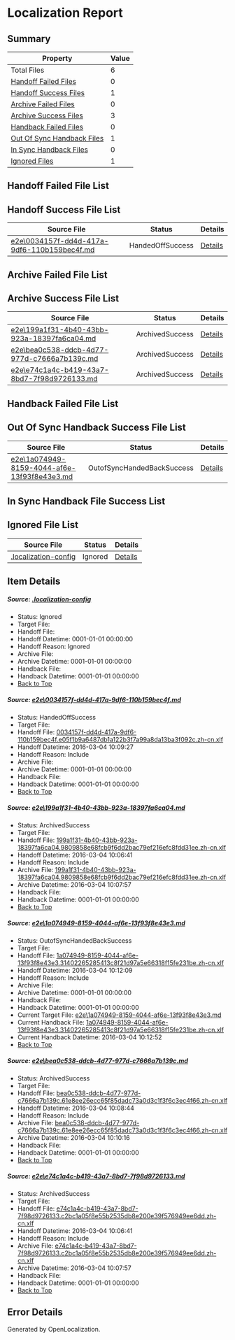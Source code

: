 # <a name='report-top'></a> Localization Report

## Summary
 Property | Value 
 -------- | ----- 
 Total Files | 6
[ Handoff Failed Files ](#handoff-failed-list)| 0
[ Handoff Success Files ](#handoff-success-list)| 1
[ Archive Failed Files ](#archive-failed-list)| 0
[ Archive Success Files ](#archive-success-list)| 3
[ Handback Failed Files ](#handback-failed-list)| 0
[ Out Of Sync Handback Files ](#outofsync-handback-success-list)| 1
[ In Sync Handback Files ](#insync-handback-success-list)| 0
[ Ignored Files ](#ignored-list)| 1

## <a name='handoff-failed-list'></a> Handoff Failed File List

## <a name='handoff-success-list'></a> Handoff Success File List
 Source File | Status | Details 
 ----------- | ------ | ------- 
 [e2e\0034157f-dd4d-417a-9df6-110b159bec4f.md](https://github.com/OpenLocalizationTest/oltest/blob/0a7d79782dc0e4eaac7da25566514f6648f5c4ee/e2e/0034157f-dd4d-417a-9df6-110b159bec4f.md) | HandedOffSuccess | [Details](#eb0e680bdc0e2ed7758f1374ab9a523972fc8cdb1)

## <a name='archive-failed-list'></a> Archive Failed File List

## <a name='archive-success-list'></a> Archive Success File List
 Source File | Status | Details 
 ----------- | ------ | ------- 
 [e2e\199a1f31-4b40-43bb-923a-18397fa6ca04.md](https://github.com/OpenLocalizationTest/oltest/blob/cb5143149f701958c0c10bafc27c1c4e8285a71e/e2e/199a1f31-4b40-43bb-923a-18397fa6ca04.md) | ArchivedSuccess | [Details](#0c8a5ad23f51f39404c2a4bd12df247404dfc0112)
 [e2e\bea0c538-ddcb-4d77-977d-c7666a7b139c.md](https://github.com/OpenLocalizationTest/oltest/blob/f808b105251aa7a0a36d71b489338eb774aeb18f/e2e/bea0c538-ddcb-4d77-977d-c7666a7b139c.md) | ArchivedSuccess | [Details](#2d65eb86e590a1556d699fbcf8023d9fc9d8b40e4)
 [e2e\e74c1a4c-b419-43a7-8bd7-7f98d9726133.md](https://github.com/OpenLocalizationTest/oltest/blob/cb5143149f701958c0c10bafc27c1c4e8285a71e/e2e/e74c1a4c-b419-43a7-8bd7-7f98d9726133.md) | ArchivedSuccess | [Details](#b14a2f374f8f2744230de7fc91ce5edf98ce60055)

## <a name='handback-failed-list'></a> Handback Failed File List

## <a name='outofsync-handback-success-list'></a> Out Of Sync Handback Success File List
 Source File | Status | Details 
 ----------- | ------ | ------- 
 [e2e\1a074949-8159-4044-af6e-13f93f8e43e3.md](https://github.com/OpenLocalizationTest/oltest/blob/369213bbcf21725cdf2be78fee7674dca2193c34/e2e/1a074949-8159-4044-af6e-13f93f8e43e3.md) | OutofSyncHandedBackSuccess | [Details](#a4a59ada1c24896ae8eba19d241c53b403ed1cfd3)

## <a name='insync-handback-success-list'></a> In Sync Handback File Success List

## <a name='ignored-list'></a> Ignored File List
 Source File | Status | Details 
 ----------- | ------ | ------- 
 [.localization-config](https://github.com/OpenLocalizationTest/oltest/blob/369213bbcf21725cdf2be78fee7674dca2193c34/.localization-config) | Ignored | [Details](#66aca4b1c2f43b14ec41e0e427345df94af1d5e10)

## Item Details
##### <a name='66aca4b1c2f43b14ec41e0e427345df94af1d5e10'></a> Source: [.localization-config](https://github.com/OpenLocalizationTest/oltest/blob/369213bbcf21725cdf2be78fee7674dca2193c34/.localization-config)
* Status: Ignored
* Target File: 
* Handoff File: 
* Handoff Datetime: 0001-01-01 00:00:00
* Handoff Reason: Ignored
* Archive File: 
* Archive Datetime: 0001-01-01 00:00:00
* Handback File: 
* Handback Datetime: 0001-01-01 00:00:00
* [Back to Top](#report-top)

##### <a name='eb0e680bdc0e2ed7758f1374ab9a523972fc8cdb1'></a> Source: [e2e\0034157f-dd4d-417a-9df6-110b159bec4f.md](https://github.com/OpenLocalizationTest/oltest/blob/0a7d79782dc0e4eaac7da25566514f6648f5c4ee/e2e/0034157f-dd4d-417a-9df6-110b159bec4f.md)
* Status: HandedOffSuccess
* Target File: 
* Handoff File: [0034157f-dd4d-417a-9df6-110b159bec4f.e05f1b9a6487db1a122b3f7a99a8da13ba3f092c.zh-cn.xlf](https://github.com/OpenLocalizationTestOrg/olhandoff/blob/fc3af3f65a0b196686e6acf4aad3b13f17bfbfa7/ol-handoff/OpenLocalizationTestOrg/oltest.zh-cn/qimu/ht/0034157f-dd4d-417a-9df6-110b159bec4f.e05f1b9a6487db1a122b3f7a99a8da13ba3f092c.zh-cn.xlf)
* Handoff Datetime: 2016-03-04 10:09:27
* Handoff Reason: Include
* Archive File: 
* Archive Datetime: 0001-01-01 00:00:00
* Handback File: 
* Handback Datetime: 0001-01-01 00:00:00
* [Back to Top](#report-top)

##### <a name='0c8a5ad23f51f39404c2a4bd12df247404dfc0112'></a> Source: [e2e\199a1f31-4b40-43bb-923a-18397fa6ca04.md](https://github.com/OpenLocalizationTest/oltest/blob/cb5143149f701958c0c10bafc27c1c4e8285a71e/e2e/199a1f31-4b40-43bb-923a-18397fa6ca04.md)
* Status: ArchivedSuccess
* Target File: 
* Handoff File: [199a1f31-4b40-43bb-923a-18397fa6ca04.9809858e68fcb9f6dd2bac79ef216efc8fdd31ee.zh-cn.xlf](https://github.com/OpenLocalizationTestOrg/olhandoff/blob/099d1bb2d354adf14802c5fb265e340f67b4bd7e/ol-handoff/OpenLocalizationTestOrg/oltest.zh-cn/qimu/ht/199a1f31-4b40-43bb-923a-18397fa6ca04.9809858e68fcb9f6dd2bac79ef216efc8fdd31ee.zh-cn.xlf)
* Handoff Datetime: 2016-03-04 10:06:41
* Handoff Reason: Include
* Archive File: [199a1f31-4b40-43bb-923a-18397fa6ca04.9809858e68fcb9f6dd2bac79ef216efc8fdd31ee.zh-cn.xlf](https://github.com/OpenLocalizationTestOrg/olhandoff/blob/f10720d6669eacbdc646235e4661cb62329c987b/ol-handoff/OpenLocalizationTestOrg/oltest.zh-cn/qimu/ht/archive/199a1f31-4b40-43bb-923a-18397fa6ca04.9809858e68fcb9f6dd2bac79ef216efc8fdd31ee.zh-cn.xlf)
* Archive Datetime: 2016-03-04 10:07:57
* Handback File: 
* Handback Datetime: 0001-01-01 00:00:00
* [Back to Top](#report-top)

##### <a name='a4a59ada1c24896ae8eba19d241c53b403ed1cfd3'></a> Source: [e2e\1a074949-8159-4044-af6e-13f93f8e43e3.md](https://github.com/OpenLocalizationTest/oltest/blob/369213bbcf21725cdf2be78fee7674dca2193c34/e2e/1a074949-8159-4044-af6e-13f93f8e43e3.md)
* Status: OutofSyncHandedBackSuccess
* Target File: 
* Handoff File: [1a074949-8159-4044-af6e-13f93f8e43e3.31402265285413c8f21d97a5e66318f15fe231be.zh-cn.xlf](https://github.com/OpenLocalizationTestOrg/olhandoff/blob/9e8c1e35b1dbe525312190456d709acde1ad316c/ol-handoff/OpenLocalizationTestOrg/oltest.zh-cn/qimu/ht/1a074949-8159-4044-af6e-13f93f8e43e3.31402265285413c8f21d97a5e66318f15fe231be.zh-cn.xlf)
* Handoff Datetime: 2016-03-04 10:12:09
* Handoff Reason: Include
* Archive File: 
* Archive Datetime: 0001-01-01 00:00:00
* Handback File: 
* Handback Datetime: 0001-01-01 00:00:00
* Current Target File: [e2e\1a074949-8159-4044-af6e-13f93f8e43e3.md](https://github.com/OpenLocalizationTestOrg/oltest.zh-cn/blob/3f7a838470b870e0b9033b02e7272599f7807bd6/e2e/1a074949-8159-4044-af6e-13f93f8e43e3.md)
* Current Handback File: [1a074949-8159-4044-af6e-13f93f8e43e3.31402265285413c8f21d97a5e66318f15fe231be.zh-cn.xlf](https://github.com/OpenLocalizationTestOrg/olhandback/blob/66b64a8b7952ca79a6706b3396245683e74c3395/ol-handback/OpenLocalizationTestOrg/oltest.zh-cn/qimu/ht/1a074949-8159-4044-af6e-13f93f8e43e3.31402265285413c8f21d97a5e66318f15fe231be.zh-cn.xlf)
* Current Handback Datetime: 2016-03-04 10:12:52
* [Back to Top](#report-top)

##### <a name='2d65eb86e590a1556d699fbcf8023d9fc9d8b40e4'></a> Source: [e2e\bea0c538-ddcb-4d77-977d-c7666a7b139c.md](https://github.com/OpenLocalizationTest/oltest/blob/f808b105251aa7a0a36d71b489338eb774aeb18f/e2e/bea0c538-ddcb-4d77-977d-c7666a7b139c.md)
* Status: ArchivedSuccess
* Target File: 
* Handoff File: [bea0c538-ddcb-4d77-977d-c7666a7b139c.61e8ee26ecc65f85dadc73a0d3c1f3f6c3ec4f66.zh-cn.xlf](https://github.com/OpenLocalizationTestOrg/olhandoff/blob/e02a45df03dd737622128db4589d4834403e911d/ol-handoff/OpenLocalizationTestOrg/oltest.zh-cn/qimu/ht/bea0c538-ddcb-4d77-977d-c7666a7b139c.61e8ee26ecc65f85dadc73a0d3c1f3f6c3ec4f66.zh-cn.xlf)
* Handoff Datetime: 2016-03-04 10:08:44
* Handoff Reason: Include
* Archive File: [bea0c538-ddcb-4d77-977d-c7666a7b139c.61e8ee26ecc65f85dadc73a0d3c1f3f6c3ec4f66.zh-cn.xlf](https://github.com/OpenLocalizationTestOrg/olhandoff/blob/150698df30afb18bab0ef3730856910cd61b73e1/ol-handoff/OpenLocalizationTestOrg/oltest.zh-cn/qimu/ht/archive/bea0c538-ddcb-4d77-977d-c7666a7b139c.61e8ee26ecc65f85dadc73a0d3c1f3f6c3ec4f66.zh-cn.xlf)
* Archive Datetime: 2016-03-04 10:10:16
* Handback File: 
* Handback Datetime: 0001-01-01 00:00:00
* [Back to Top](#report-top)

##### <a name='b14a2f374f8f2744230de7fc91ce5edf98ce60055'></a> Source: [e2e\e74c1a4c-b419-43a7-8bd7-7f98d9726133.md](https://github.com/OpenLocalizationTest/oltest/blob/cb5143149f701958c0c10bafc27c1c4e8285a71e/e2e/e74c1a4c-b419-43a7-8bd7-7f98d9726133.md)
* Status: ArchivedSuccess
* Target File: 
* Handoff File: [e74c1a4c-b419-43a7-8bd7-7f98d9726133.c2bc1a05f8e55b2535db8e200e39f576949ee6dd.zh-cn.xlf](https://github.com/OpenLocalizationTestOrg/olhandoff/blob/099d1bb2d354adf14802c5fb265e340f67b4bd7e/ol-handoff/OpenLocalizationTestOrg/oltest.zh-cn/qimu/ht/e74c1a4c-b419-43a7-8bd7-7f98d9726133.c2bc1a05f8e55b2535db8e200e39f576949ee6dd.zh-cn.xlf)
* Handoff Datetime: 2016-03-04 10:06:41
* Handoff Reason: Include
* Archive File: [e74c1a4c-b419-43a7-8bd7-7f98d9726133.c2bc1a05f8e55b2535db8e200e39f576949ee6dd.zh-cn.xlf](https://github.com/OpenLocalizationTestOrg/olhandoff/blob/f10720d6669eacbdc646235e4661cb62329c987b/ol-handoff/OpenLocalizationTestOrg/oltest.zh-cn/qimu/ht/archive/e74c1a4c-b419-43a7-8bd7-7f98d9726133.c2bc1a05f8e55b2535db8e200e39f576949ee6dd.zh-cn.xlf)
* Archive Datetime: 2016-03-04 10:07:57
* Handback File: 
* Handback Datetime: 0001-01-01 00:00:00
* [Back to Top](#report-top)


## Error Details

Generated by OpenLocalization.
